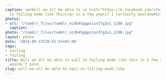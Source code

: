 ```yaml
---
caption: <p>Will we all be able to <a href="https://m.facebook.com/story.php?story_fbid=509616349174984&id=168535683283054">sail
  in foiling mode like this</a> in a few years? I certainly wouldn&#8217;t mind.</p>
photos:
- url: "/tumblr_files/tumblr_ncdb45gqpn1sn37g2o1_1280.jpg"
  caption: ''
photo: "/tumblr_files/tumblr_ncdb45gqpn1sn37g2o1_1280.jpg"
layout: photo
date: '2014-09-23T20:52:53+02:00'
tags:
- sailing
- foiling
title: Will we all be able to sail in foiling mode like this in a few years? I certainly
  wouldn’t mind.
slug: will-we-all-be-able-to-sail-in-foiling-mode-like
---
```

